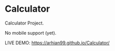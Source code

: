 # Calculator
Calculator Project.


No mobile support (yet).


LIVE DEMO: https://arhian99.github.io/Calculator/
